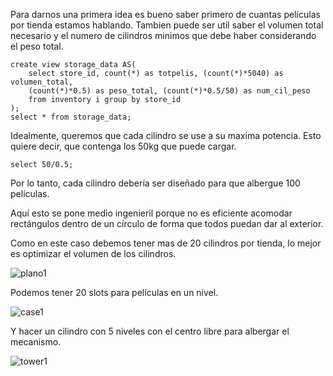 Para darnos una primera idea es bueno saber primero de cuantas películas por tienda estamos hablando.
Tambien puede ser util saber el volumen total necesario y el numero de cilindros minimos que debe haber considerando el peso total.
```
create view storage_data AS(
	select store_id, count(*) as totpelis, (count(*)*5040) as volumen_total,
	(count(*)*0.5) as peso_total, (count(*)*0.5/50) as num_cil_peso
	from inventory i group by store_id
);
select * from storage_data;
```
Idealmente, queremos que cada cilindro se use a su maxima potencia.
Esto quiere decir, que contenga los 50kg que puede cargar.
```
select 50/0.5;
```
Por lo tanto, cada cilindro debería ser diseñado para que albergue 100 películas.

Aquí esto se pone medio ingenieril porque no es eficiente acomodar rectángulos
dentro de un círculo de forma que todos puedan dar al exterior.

Como en este caso debemos tener mas de 20 cilindros por tienda, lo mejor es optimizar el volumen de los cilindros.

![plano1](https://user-images.githubusercontent.com/56322123/114284091-173f1b80-9a13-11eb-83c2-53180fc468e0.png)

Podemos tener 20 slots para películas en un nivel.

![case1](https://user-images.githubusercontent.com/56322123/114284121-553c3f80-9a13-11eb-8aa0-d811e0e9f71b.png)

Y hacer un cilindro con 5 niveles con el centro libre para albergar el mecanismo.

![tower1](https://user-images.githubusercontent.com/56322123/114284127-5bcab700-9a13-11eb-96eb-c6836ef17e7f.png)
